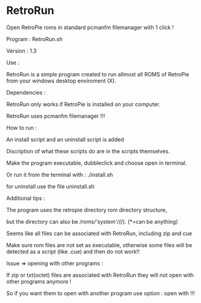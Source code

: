 # RetroRun

Open RetroPie roms in standard pcmanfm filemanager with 1 click !

Program : RetroRun.sh

Version : 1.3


Use : 

RetroRun is a simple program created to run allmost all ROMS of RetroPie from your windows desktop enviroment (X).


Dependencies : 

RetroRun only works if RetroPie is installed on your computer.

RetroRun uses pcmanfm filemanager !!!


How to run :

An install script and an uninstall script is added

Discription of what these scripts do are in the scripts themselves.

Make the program executable, dubbleclick and choose open in terminal.

Or run it from the terminal with : ./install.sh

for uninstall use the file uninstall.sh


Additional tips :

The program uses the retropie directory rom directory structure, 

but the directory can also be */roms/'system'/(*/)*.* (*=can be anything)

Seems like all files can be associated with RetroRun, including zip and cue

Make sure rom files are not set as executable, otherwise some files will be detected as a script (like .cue) and then do not work!!


Issue => opening with other programs :

If zip or txt(octet) files are associated with RetroRun they will not open with other programs anymore !

So if you want them to open with another program use option : open with !!!
